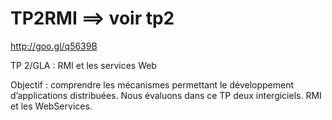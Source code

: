 TP2RMI ==> voir tp2
======

http://goo.gl/q5639B

TP 2/GLA : RMI et les services Web

Objectif : 
comprendre les mécanismes permettant le développement d’applications distribuées. 
Nous évaluons dans ce TP deux intergiciels. RMI et les WebServices. 



